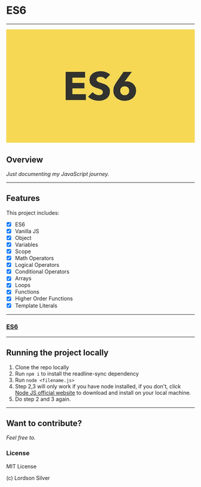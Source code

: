 # ES6

***

![ES6](es6.jpeg)

## Overview

*Just documenting my JavaScript journey.*

***
## Features

This project includes:
- [x] ES6
- [x] Vanilla JS
- [x] Object 
- [x] Variables 
- [x] Scope
- [x] Math Operators 
- [x] Logical Operators 
- [x] Conditional Operators 
- [x] Arrays
- [x] Loops
- [x] Functions 
- [x] Higher Order Functions 
- [x] Template Literals

***

### [ES6](https://www.w3schools.com/js/js_es6.asp)

***

## Running the project locally 

1. Clone the repo locally 
2. Run `npm i` to install the readline-sync dependency
3. Run `node <filename.js>`
4. Step 2,3 will only work if you have node installed, if you don't, click [Node JS official website](https://nodejs.org) to download and install on your local machine. 
5. Do step 2 and 3 again. 

***

## Want to contribute? 

_Feel free to._

### License
MIT License

(c) Lordson Silver 

